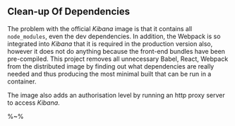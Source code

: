 ## Clean-up Of Dependencies

The problem with the official _Kibana_ image is that it contains all `node_modules`, even the dev dependencies. In addition, the Webpack is so integrated into _Kibana_ that it is required in the production version also, however it does not do anything because the front-end bundles have been pre-compiled. This project removes all unnecessary Babel, React, Webpack from the distributed image by finding out what dependencies are really needed and thus producing the most minimal built that can be run in a container.

The image also adds an authorisation level by running an http proxy server to access _Kibana_.

%~%

<!-- ![finder](doc/finder.gif) -->
